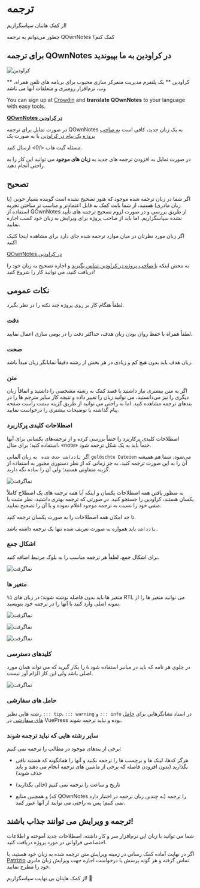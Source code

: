# ترجمه

از کمک هایتان سپاسگزاریم!

چطور می‌توانم به ترجمه QOwnNotes کمک کنم؟

## برای ترجمه QOwnNotes در کراودین به ما بپیوندید

![کراودین](/img/crowdin.png)

** کراودین ** یک پلتفرم مدیریت متمرکز سازی محبوب برای برنامه های تلفن همراه، وب، نرم‌افزار رومیزی و متعلقات آنها می باشد

You can sign up at [Crowdin](https://crowdin.com/project/qownnotes) and **translate** **QOwnNotes** to your language with easy tools.

**[QOwnNotes در کراودین](https://crowdin.com/project/qownnotes)**

در صورت تمایل برای ترجمه QOwnNotes به یک زبان جدید، کافی است [به صاحب پروژه یک پیام در کراودین](https://crowdin.com/profile/pbek) یا به صورت یک

 مسئله گیت هاب </0> ارسال کنید.</p> 

در صورت تمایل به افزودن ترجمه های جدید به **زبان های موجود** می توانید این کار را به راحتی انجام دهید.



## تصحیح

اگر شما در زبان ترجمه شده موجود که هنوز تصحیح نشده است گوینده بسیار خوبی (یا زبان مادری) هستید، از شما بابت کمک به قابل اعتمادتر و مناسب تر ساختن تجربه استفاده از QOwnNotes از طریق بررسی و در صورت لزوم تصحیح ترجمه های تأیید نشده سپاسگزاریم. اما باید از صاحب پروژه برای ویرایش به زبان خود کسب اجازه نمایید.

اگر زبان مورد نظرتان در میان موارد ترجمه شده جای دارد برای مشاهده اینجا کلیک کنید!

[QOwnNotes در کراودین](https://translate.qownnotes.org/)

به محض اینکه [با صاحب پروژه در کراودین تماس بگیرید](https://crowdin.com/profile/pbek) و اجازه تصحیح به زبان خود را دریافت کنید، می توانید کار را شروع کنید!



## نکات عمومی

لطفاً هنگام کار بر روی پروژه چند نکته را در نظر بگیرد.



### دقت

لطفاً همراه با حفظ روان بودن زبان هدف، حداکثر دقت را در بومی سازی اعمال نمایید.



### صحت

زبان هدف باید بدون هیچ کم و زیادی در هر بخش از رشته دقیقاً نمایانگر زبان مبدأ باشد.



### متن

اگر به متن بیشتری نیاز داشتید یا قصد کمک به رشته مشخصی را داشتید و اتفاقاً زبان دیگری را نیز می‌دانستید، می توانید زبان را تغییر داده و نتیجه کار سایر مترجم ها را در بندهای ترجمه مشاهده کنید. اما به راحتی می توانید از طریق گزینه سمت راست صفحه پیام گذاشته یا توضیحات بیشتری را درخواست نمایید.



### اصطلاحات کلیدی پرکاربرد

اصطلاحات کلیدی پرکاربرد را حتماً بررسی کرده و از ترجمه‌های یکسانی برای آنها استفاده کنید؛ برای مثال، «note» حتماً باید به یک شکل ترجمه شود.

اگر `
یادداشت حذف شده 
` به زبان آلمانی `
gelöschte Dateien
` می‌شود، شما هم همیشه آن را به این صورت ترجمه کنید. به جز زمانی که از نظر دستوری مجبور به استفاده از گزینه متفاوتی هستید؛ ولی آن را ساده نگه دارید.

![نماگرفت](/img/crowdin/screenshot-7.png)

به منظور یافتن همه اصطلاحات یکسان و اینکه آیا همه ترجمه های یک اصطلاح کاملاً یکسان هستند، کراودین را جستجو کنید. در صورتی که ترجمه بهتری داشتید، نظر مثبت یا منفی خود را نسبت به ترجمه موجود اعلام نموده و یا آن را تصحیح نمایید.

تا حد امکان همه اصطلاحات را به صورت یکسان ترجمه کنید.

`
یادداشت
` باید همواره به صورت تعریف شده تنها یک ترجمه داشته باشد.



### اشکال جمع

برای اشکال جمع، لطفاً هر ترجمه مناسب را به بلوک مرتبط اضافه کنید.

![نماگرفت](/img/crowdin/screenshot-4.png)



### متغیر ها

`%1` متغیر ها باید بدون فاصله نوشته شوند؛ در زبان های RTL می توانید متغیر ها را از نمونه اصلی وارد کنید یا آنها را در ترجمه خود بنویسید.    

![نماگرفت](/img/crowdin/screenshot-1.png)

![نماگرفت](/img/crowdin/screenshot-5.png)

![نماگرفت](/img/crowdin/screenshot-3.png)



### کلیدهای دسترسی

در جلوی هر نامه که باید در میانبر استفاده شود `&` را بکار گیرید که می تواند همان مورد اصلی باشد ولی این کار الزام آور نیست.

![نماگرفت](/img/crowdin/screenshot-4.png)



### حامل های سفارشی

رشته هایی نظیر  `::: tip`، `::: warning`  و `::: info` در اسناد نشانگرهایی برای [حامل های سفارشی](https://vuepress.vuejs.org/guide/markdown.html#custom-containers) در VuePress بوده و نباید ترجمه شوند.



### سایر رشته هایی که نباید ترجمه شوند

برخی از بندهای موجود در مطالب را ترجمه نمی کنیم:

- هرگز کدها، لینک ها و برچسب ها را ترجمه نکنید و آنها را همانگونه که هستند باقی بگذارید (بدون افزودن فاصله که برخی از ماشین های ترجمه انجام می دهند و باید حذف شوند)

- تاریخ و ساعت را ترجمه نمی کنیم (خالی بگذارید)

- و همچنین منابع (که QOwnNotes به چندین زبان ترجمه در اختبار دارد) را ترجمه نمی کنیم؛ پس به راحتی می توانید از آنها عبور کنید.



## ترجمه و ویرایش می توانند جذاب باشند!

شما می توانید با زبان این نرم‌افزار سر و کار داشته، اصطلاحات جدید آموخته و اطلاعات اختصاصی فراوانی در مورد پروژه دریافت کنید.

اگر در نهایت آماده کمک رسانی در زمینه ویرایش متن ترجمه شده به زبان خود هستید، با [Patrizio](https://crowdin.com/profile/pbek) تماس گرفته و هر گونه پرسش یا درخواست اجازه جهت ویرایش زبان مادری خود را مطرح نمایید.

از کمک هایتان بی نهایت سپاسگزاریم! 🙂
